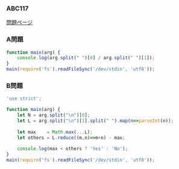 ### ABC117
[問題ページ](https://atcoder.jp/contests/abc117/)

### A問題
```JavaScript
function main(arg) {
    console.log(arg.split(" ")[0] / arg.split(" ")[1]);
}
main(require('fs').readFileSync('/dev/stdin', 'utf8'));

```

### B問題
```JavaScript
'use strict';

function main(arg) {
    let N = arg.split("\n")[0];
    let L = arg.split("\n")[1].split(" ").map(n=>parseInt(n));
    
    let max    = Math.max(...L);
    let others = L.reduce((m,n)=>m+n) - max;
    
    console.log(max < others ? 'Yes' : 'No');
}
main(require('fs').readFileSync('/dev/stdin', 'utf8'));

```